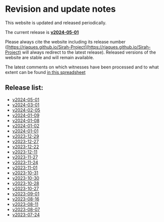 # Revision and update notes

This website is updated and released periodically. 

The current release is **[v2024-05-01](https://rjaques.github.io/Sirah-Project/v2024-05-01)**

Please always cite the website including its release number 
([https://rjaques.github.io/Sirah-Project](https://rjaques.github.io/Sirah-Project) 
will always redirect to the latest release).
Released versions of the website are stable and will remain available.

The latest comments on which witnesses have been processed and to what extent can be found 
[in this spreadsheet](https://docs.google.com/spreadsheets/d/117bKv_8te1b0pbbxRuiTlpl-t45IenJiRSENa6-0f7w/edit?usp=sharing)

## Release list:
<!-- INSERT NEWER VERSION BELOW THIS -->
* [v2024-05-01](https://rjaques.github.io/Sirah-Project/v2024-05-01)
* [v2024-03-01](https://rjaques.github.io/Sirah-Project/v2024-03-01)
* [v2024-02-05](https://rjaques.github.io/Sirah-Project/v2024-02-05)
* [v2024-01-09](https://rjaques.github.io/Sirah-Project/v2024-01-09)
* [v2024-01-08](https://rjaques.github.io/Sirah-Project/v2024-01-08)
* [v2024-01-02](https://rjaques.github.io/Sirah-Project/v2024-01-02)
* [v2024-01-01](https://rjaques.github.io/Sirah-Project/v2024-01-01)
* [v2023-12-29](https://rjaques.github.io/Sirah-Project/v2023-12-29)
* [v2023-12-27](https://rjaques.github.io/Sirah-Project/v2023-12-27)
* [v2023-12-22](https://rjaques.github.io/Sirah-Project/v2023-12-22)
* [v2023-12-11](https://rjaques.github.io/Sirah-Project/v2023-12-11)
* [v2023-11-27](https://rjaques.github.io/Sirah-Project/v2023-11-27)
* [v2023-11-24](https://rjaques.github.io/Sirah-Project/v2023-11-24)
* [v2023-11-01](https://rjaques.github.io/Sirah-Project/v2023-11-01)
* [v2023-10-31](https://rjaques.github.io/Sirah-Project/v2023-10-31)
* [v2023-10-30](https://rjaques.github.io/Sirah-Project/v2023-10-30)
* [v2023-10-28](https://rjaques.github.io/Sirah-Project/v2023-10-28)
* [v2023-10-27](https://rjaques.github.io/Sirah-Project/v2023-10-27)
* [v2023-09-01](https://rjaques.github.io/Sirah-Project/v2023-09-01)
* [v2023-08-16](https://rjaques.github.io/Sirah-Project/v2023-08-16)
* [v2023-08-11](https://rjaques.github.io/Sirah-Project/v2023-08-11/)
* [v2023-08-07](https://rjaques.github.io/Sirah-Project/v2023-08-07/)
* [v2023-07-24](https://rjaques.github.io/Sirah-Project/v2023-07-24/)
